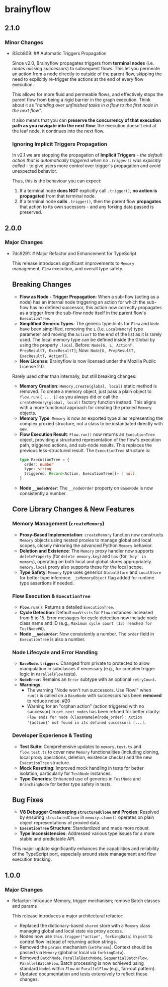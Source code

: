 # brainyflow

## 2.1.0

### Minor Changes

- 83cb809: ## Automatic Triggers Propagation

  Since v2.0, Brainyflow propagates triggers from **terminal nodes** (i.e. _nodes missing successors_) to subsequent flows. This let you permeate an action from a node directly to outside of the parent flow, skipping the need to explicitly re-trigger the actions at the end of every flow execution.

  This allows for more fluid and permeable flows, and effectively stops the parent flow from being a rigid barrier in the graph execution.
  Think about it as "_handing over unfinished tasks in a flow to the first node in the next flow_".

  It also means that you can **preserve the concurrency of that execution path as you navigate into the next flow**: the execution doesn’t end at the leaf node, it continues into the next flow.

  ### Ignoring Implicit Triggers Propagation

  In v2.1 we are stopping the propagation of **Implicit Triggers** - _the default action that is automatically triggered when no `.trigger()` was explicitly called_ - to give users more control over trigger's propagation and avoid unexpected behavior.

  Thus, this is the behaviour you can expect:

  1. If a terminal node **does NOT** explicitly call `.trigger()`, **no action is propagated** from that terminal node.
  2. If a terminal node **calls** `.trigger()`, then the parent flow **propagates** that action to its own sucessors - and any forking data passed is preserved.

## 2.0.0

### Major Changes

- 7dc9291: # Major Refactor and Enhancement for TypeScript

  This release introduces significant improvements to `Memory` management, `Flow` execution, and overall type safety.

  ## Breaking Changes

  - **Flow as Node - Trigger Propagation**: When a sub-flow (acting as a node) has an internal node triggering an action for which the sub-flow has no defined successor, this action now correctly propagates as a trigger from the sub-flow node itself in the parent flow's `ExecutionTree`.
  - **Simplified Generic Types**: The generic type hints for `Flow` and `Node` have been simplified, removing the `L` (i.e. `LocalMemory`) type parameter and moving the `ActionT` to the end of the list as it is rarely used. The local memory type can be defined inside the Global by using the property `.local`. Before: `Node[G, L, ActionT, PrepResultT, ExecResultT]`; Now: `Node[G, PrepResultT, ExecResultT, ActionT]`.
  - **New License**: Brainyflow is now licensed under the Mozilla Public License 2.0.

  Rarely used other than internally, but still breaking changes:

  - **Memory Creation**: `Memory.create(global, local)` static method is removed. To create a memory object, just pass a plain object to `flow.run({ ... })` as you always did or call the `createMemory(global, local)` factory function instead. This aligns with a more functional approach for creating the proxied `Memory` objects.
  - **Memory Type**: `Memory` is now an exported type alias representing the complex proxied structure, not a class to be instantiated directly with `new`.
  - **Flow Execution Result**: `Flow.run()` now returns an `ExecutionTree` object, providing a structured representation of the flow's execution path, triggered actions, and sub-node results. This replaces the previous less-structured result. The `ExecutionTree` structure is:
    ```typescript
    type ExecutionTree = {
      order: number
      type: string
      triggered: Record<Action, ExecutionTree[]> | null
    }
    ```
  - **Node `__nodeOrder`**: The `__nodeOrder` property on `BaseNode` is now consistently a number.

  ## Core Library Changes & New Features

  ### Memory Management (`createMemory`)

  - **Proxy-Based Implementation**: `createMemory` function now constructs `Memory` objects using nested proxies to manage global and local scopes, closely mirroring the advanced Python `Memory` behavior.
  - **Deletion and Existence**: The `Memory` proxy handler now supports `deleteProperty` (for `delete memory.key`) and `has` (for `'key' in memory`), operating on both local and global stores appropriately. `memory.local` proxy also supports these for the local scope.
  - **Type Safety**: `Memory` type uses generics `GlobalStore` and `LocalStore` for better type inference. `_isMemoryObject` flag added for runtime type assertions if needed.

  ### Flow Execution & `ExecutionTree`

  - **`Flow.run()`**: Returns a detailed `ExecutionTree`.
  - **Cycle Detection**: Default `maxVisits` for `Flow` instances increased from 5 to 15. Error messages for cycle detection now include node class name and ID (e.g., `Maximum cycle count (15) reached for TestNode#0`).
  - **Node `__nodeOrder`**: Now consistently a number. The `order` field in `ExecutionTree` is also a number.

  ### Node Lifecycle and Error Handling

  - **`BaseNode.triggers`**: Changed from private to protected to allow manipulation in subclasses if necessary (e.g., for complex trigger logic in `ParallelFlow` tests).
  - **`NodeError`**: Remains an `Error` subtype with an optional `retryCount`.
  - **Warnings**:
    - The warning "Node won't run successors. Use Flow!" when `run()` is called on a `BaseNode` with successors has been **removed** to reduce noise. #20
    - Warning for an "orphan action" (action triggered with no successor) in `get_next_nodes` has been refined for better clarity: `Flow ends for node {ClassName}#{node_order}: Action '{action}' not found in its defined successors [...]`.

  ### Developer Experience & Testing

  - **Test Suite**: Comprehensive updates to `memory.test.ts` and `flow.test.ts` to cover new `Memory` functionalities (including cloning, local proxy operations, deletion, existence checks) and the new `ExecutionTree` structure.
  - **Mock Resetting**: Improved mock handling in tests for better isolation, particularly for `TestNode` instances.
  - **Type Generics**: Enhanced use of generics in `TestNode` and `BranchingNode` for better type safety in tests.

  ## Bug Fixes

  - **V8 Debugger Craskeeping `structuredClone` and Proxies**: Resolved by ensuring `structuredClone` in `memory.clone()` operates on plain object representations of proxied data.
  - **`ExecutionTree` Structure**: Standardized and made more robust.
  - **Type Inconsistencies**: Addressed various type issues for a more stable and predictable API.

  This major update significantly enhances the capabilities and reliability of the TypeScript port, especially around state management and flow execution tracking.

## 1.0.0

### Major Changes

- Refactor: Introduce Memory, trigger mechanism; remove Batch classes and params

  This release introduces a major architectural refactor:

  - Replaced the dictionary-based `shared` store with a `Memory` class managing global and local state via proxy access.
  - Nodes now use `this.trigger("action", forkingData)` in `post` to control flow instead of returning action strings.
  - Removed the `params` mechanism (`setParams`). Context should be passed via `Memory` (global or local via `forkingData`).
  - Removed `BatchNode`, `ParallelBatchNode`, `SequentialBatchFlow`, `ParallelBatchFlow`. Batch processing is now achieved using standard `Node`s within `Flow` or `ParallelFlow` (e.g., fan-out pattern).
  - Updated documentation and tests extensively to reflect these changes.
